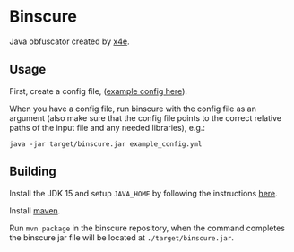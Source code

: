 # Binscure

Java obfuscator created by [x4e](https://github.com/x4e).

## Usage

First, create a config file, ([example config here](./example_config.yml)).

When you have a config file, run binscure with the config file as an argument (also make sure that the config file points to the correct relative paths of the input file and any needed libraries), e.g.:
```
java -jar target/binscure.jar example_config.yml
```

## Building

Install the JDK 15 and setup `JAVA_HOME` by following the instructions [here](https://docs.oracle.com/cd/E19182-01/821-0917/inst_jdk_javahome_t/index.html).

Install [maven](https://maven.apache.org/install.html).

Run `mvn package` in the binscure repository, when the command completes the binscure jar file will be located at `./target/binscure.jar`.

